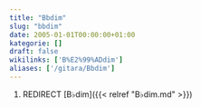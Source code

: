 ```yaml
---
title: "Bbdim"
slug: "bbdim"
date: 2005-01-01T00:00:00+01:00
kategorie: []
draft: false
wikilinks: ['B%E2%99%ADdim']
aliases: ['/gitara/Bbdim']
---
```

1.  REDIRECT [B♭dim]({{< relref "B♭dim.md" >}})
